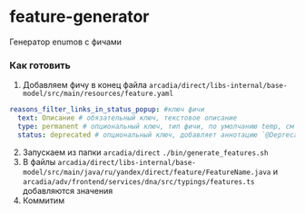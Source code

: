 # feature-generator
Генератор enumов с фичами

### Как готовить
1. Добавляем фичу в конец файла `arcadia/direct/libs-internal/base-model/src/main/resources/feature.yaml`
```yaml
reasons_filter_links_in_status_popup: #ключ фичи
  text: Описание # обязательный ключ, текстовое описание
  type: permanent # опциональный ключ, тип фичи, по умолчанию temp, см FeatureType
  status: deprecated # опциональный ключ, добавляет аннотацию `@Deprecated`. Предлагается ставить для фичей, которые включены на 100% и можно выпиливать
```
2. Запускаем из папки `arcadia/direct`  `./bin/generate_features.sh`
3. В файлы `arcadia/direct/libs-internal/base-model/src/main/java/ru/yandex/direct/feature/FeatureName.java` и `arcadia/adv/frontend/services/dna/src/typings/features.ts` добавляются значения
4. Коммитим
